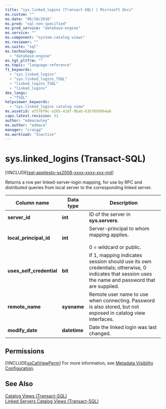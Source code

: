 ```yaml
---
title: "sys.linked_logins (Transact-SQL) | Microsoft Docs"
ms.custom: ""
ms.date: "06/10/2016"
ms.prod: "sql-non-specified"
ms.prod_service: "database-engine"
ms.service: ""
ms.component: "system-catalog-views"
ms.reviewer: ""
ms.suite: "sql"
ms.technology: 
  - "database-engine"
ms.tgt_pltfrm: ""
ms.topic: "language-reference"
f1_keywords: 
  - "sys.linked_logins"
  - "sys.linked_logins_TSQL"
  - "linked_logins_TSQL"
  - "linked_logins"
dev_langs: 
  - "TSQL"
helpviewer_keywords: 
  - "sys.linked_logins catalog view"
ms.assetid: af57bf0c-a265-410f-9bab-63b78569b4a6
caps.latest.revision: 31
author: "edmacauley"
ms.author: "edmaca"
manager: "craigg"
ms.workload: "Inactive"
---
```

# sys.linked_logins (Transact-SQL)
[!INCLUDE[tsql-appliesto-ss2008-xxxx-xxxx-xxx-md](../../includes/tsql-appliesto-ss2008-xxxx-xxxx-xxx-md.md)]

  Returns a row per linked-server-login mapping, for use by RPC and distributed queries from local server to the corresponding linked server.  
  
|Column name|Data type|Description|  
|-----------------|---------------|-----------------|  
|**server_id**|**int**|ID of the server in **sys.servers**.|  
|**local_principal_id**|**int**|Server-principal to whom mapping applies.<br /><br /> 0 = wildcard or public.|  
|**uses_self_credential**|**bit**|If 1, mapping indicates session should use its own credentials; otherwise, 0 indicates that session uses the name and password that are supplied.|  
|**remote_name**|**sysname**|Remote user name to use when connecting. Password is also stored, but not exposed in catalog view interfaces.|  
|**modify_date**|**datetime**|Date the linked login was last changed.|  
  
## Permissions  
 [!INCLUDE[ssCatViewPerm](../../includes/sscatviewperm-md.md)] For more information, see [Metadata Visibility Configuration](../../relational-databases/security/metadata-visibility-configuration.md).  
  
## See Also  
 [Catalog Views &#40;Transact-SQL&#41;](../../relational-databases/system-catalog-views/catalog-views-transact-sql.md)   
 [Linked Servers Catalog Views &#40;Transact-SQL&#41;](../../relational-databases/system-catalog-views/linked-servers-catalog-views-transact-sql.md)  
  
  
